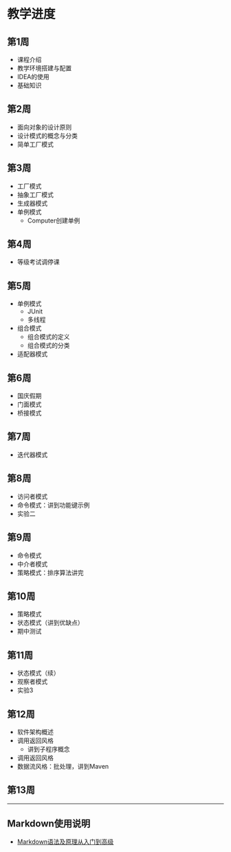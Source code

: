 # 教学进度

## 第1周

- 课程介绍
- 教学环境搭建与配置
- IDEA的使用
- 基础知识

## 第2周

- 面向对象的设计原则
- 设计模式的概念与分类
- 简单工厂模式

## 第3周

- 工厂模式
- 抽象工厂模式
- 生成器模式
- 单例模式
  - Computer创建单例

## 第4周

- 等级考试调停课

## 第5周

- 单例模式
  - JUnit
  - 多线程
- 组合模式
  - 组合模式的定义
  - 组合模式的分类
- 适配器模式

## 第6周

* 国庆假期
* 门面模式
* 桥接模式

## 第7周

- 迭代器模式

## 第8周

- 访问者模式
- 命令模式：讲到功能键示例
- 实验二

## 第9周

- 命令模式
- 中介者模式
- 策略模式：排序算法讲完

## 第10周

- 策略模式
- 状态模式（讲到优缺点）
- 期中测试

## 第11周

- 状态模式（续）
- 观察者模式
- 实验3

## 第12周

- 软件架构概述
- 调用返回风格
  - 讲到子程序概念
- 调用返回风格
- 数据流风格：批处理，讲到Maven

## 第13周



---

## Markdown使用说明

- [Markdown语法及原理从入门到高级](https://www.zhihu.com/tardis/bd/art/99319314)
